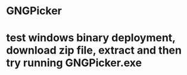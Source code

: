 # GNGPicker

# test windows binary deployment, download zip file, extract and then try running GNGPicker.exe

 
